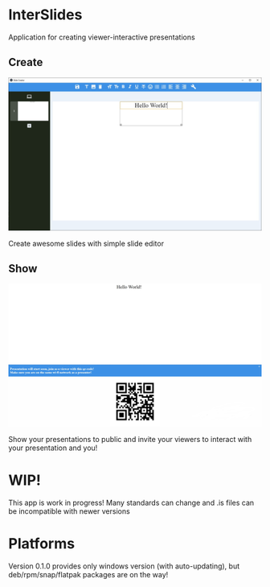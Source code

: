 # InterSlides
Application for creating viewer-interactive presentations

## Create

![Editor](./images/editor.jpg)

Create awesome slides with simple slide editor

## Show

![Presentation](./images/presentation.jpg)

Show your presentations to public and invite your viewers to interact with your presentation and you!

# WIP!

This app is work in progress! Many standards can change and .is files can be incompatible with newer versions

# Platforms
Version 0.1.0 provides only windows version (with auto-updating), but deb/rpm/snap/flatpak packages are on the way!
